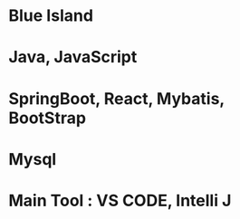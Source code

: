 # Blue Island

# Java, JavaScript

# SpringBoot, React, Mybatis, BootStrap

# Mysql

# Main Tool : VS CODE, Intelli J
